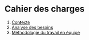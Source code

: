 # Cahier des charges

1. [Contexte](./contexte.md)
2. [Analyse des besoins](./analyse-des-besoins.md)
4. [Méthodologie du travail en équipe](./methodologie-travail-equipe.md)
